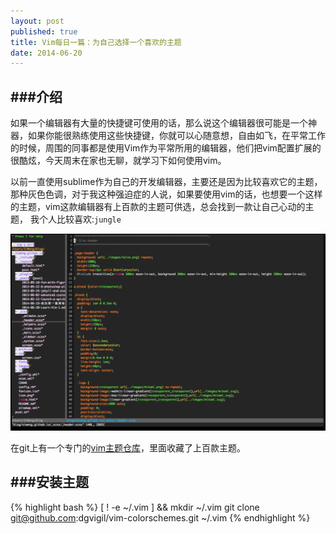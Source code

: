 ```yaml
---
layout: post
published: true
title: Vim每日一篇：为自己选择一个喜欢的主题
date: 2014-06-20
---
```


###介绍
---
如果一个编辑器有大量的快捷键可使用的话，那么说这个编辑器很可能是一个神器，如果你能很熟练使用这些快捷键，你就可以心随意想，自由如飞，在平常工作的时候，周围的同事都是使用Vim作为平常所用的编辑器，他们把vim配置扩展的很酷炫，今天周末在家也无聊，就学习下如何使用vim。

以前一直使用sublime作为自己的开发编辑器，主要还是因为比较喜欢它的主题，那种灰色色调，对于我这种强迫症的人说，如果要使用vim的话，也想要一个这样的主题，vim这款编辑器有上百款的主题可供选，总会找到一款让自己心动的主题， 我个人比较喜欢:`jungle`

<img src="/images/2014-06-20/jungle2.png" alt="jungle" />

在git上有一个专门的[vim主题仓库](https://github.com/flazz/vim-colorschemes)，里面收藏了上百款主题。

###安装主题
---
{% highlight bash %}
[ ! -e ~/.vim ] && mkdir  ~/.vim
git clone git@github.com:dgvigil/vim-colorschemes.git ~/.vim
{% endhighlight %}

